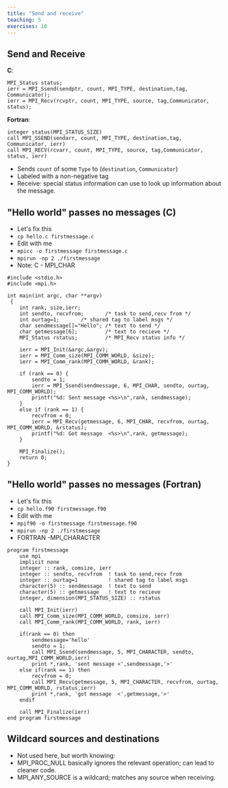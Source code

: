 ```yaml
---
title: "Send and receive"
teaching: 5
exercises: 10
---
```


## Send and Receive

**C**:

```
MPI_Status status;
ierr = MPI_Ssend(sendptr, count, MPI_TYPE, destination,tag, Communicator);
ierr = MPI_Recv(rcvptr, count, MPI_TYPE, source, tag,Communicator, status);
```

**Fortran**:

```
integer status(MPI_STATUS_SIZE)
call MPI_SSEND(sendarr, count, MPI_TYPE, destination,tag, Communicator, ierr)
call MPI_RECV(rcvarr, count, MPI_TYPE, source, tag,Communicator, status, ierr)
```

- Sends `count` of some `Type` to (`destination`, `Communicator`)
- Labeled with a non-negative tag
- Receive: special status information can use to look up information about the message.

## "Hello world" passes no messages (C)
- Let's fix this
- `cp hello.c firstmessage.c`
- Edit with me
- `mpicc -o firstmessage firstmessage.c`
- `mpirun -np 2 ./firstmessage`
- Note: C - MPI_CHAR

```
#include <stdio.h>
#include <mpi.h>

int main(int argc, char **argv)
 {
    int rank, size,ierr;
    int sendto, recvfrom;       /* task to send,recv from */
    int ourtag=1;		/* shared tag to label msgs */
    char sendmessage[]="Hello"; /* text to send */
    char getmessage[6];         /* text to recieve */
    MPI_Status rstatus;         /* MPI_Recv status info */

    ierr = MPI_Init(&argc,&argv);
    ierr = MPI_Comm_size(MPI_COMM_WORLD, &size);
    ierr = MPI_Comm_rank(MPI_COMM_WORLD, &rank);

    if (rank == 0) {
        sendto = 1;
        ierr = MPI_Ssend(sendmessage, 6, MPI_CHAR, sendto, ourtag, MPI_COMM_WORLD);
        printf("%d: Sent message <%s>\n",rank, sendmessage);
    }
    else if (rank == 1) {
        recvfrom = 0;
        ierr = MPI_Recv(getmessage, 6, MPI_CHAR, recvfrom, ourtag, MPI_COMM_WORLD, &rstatus);
        printf("%d: Got message  <%s>\n",rank, getmessage);
    }
  
    MPI_Finalize();
    return 0;
}
```

## "Hello world" passes no messages (Fortran)
- Let's fix this
- `cp hello.f90 firstmessage.f90`
- Edit with me
- `mpif90 -o firstmessage firstmessage.f90`
- `mpirun -np 2 ./firstmessage`
- FORTRAN -MPI_CHARACTER

```
program firstmessage
    use mpi
    implicit none
    integer :: rank, comsize, ierr
    integer :: sendto, recvfrom  ! task to send,recv from 
    integer :: ourtag=1          ! shared tag to label msgs
    character(5) :: sendmessage  ! text to send
    character(5) :: getmessage   ! text to recieve 
    integer, dimension(MPI_STATUS_SIZE) :: rstatus
        
    call MPI_Init(ierr)
    call MPI_Comm_size(MPI_COMM_WORLD, comsize, ierr)
    call MPI_Comm_rank(MPI_COMM_WORLD, rank, ierr)
    
    if(rank == 0) then
        sendmessage='hello'
        sendto = 1;
        call MPI_Ssend(sendmessage, 5, MPI_CHARACTER, sendto, ourtag,MPI_COMM_WORLD,ierr) 
        print *,rank, 'sent message <',sendmessage,'>'
    else if(rank == 1) then
        recvfrom = 0;
        call MPI_Recv(getmessage, 5, MPI_CHARACTER, recvfrom, ourtag, MPI_COMM_WORLD, rstatus,ierr)
        print *,rank, 'got message  <',getmessage,'>'
    endif
    
    call MPI_Finalize(ierr)
end program firstmessage
```

## Wildcard sources and destinations

* Not used here, but worth knowing:
* MPI_PROC_NULL basically ignores the relevant operation; can lead to cleaner code.
* MPI_ANY_SOURCE is a wildcard; matches any source when receiving.

